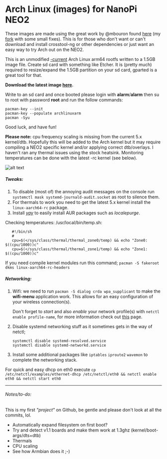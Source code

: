 # Arch Linux (images) for NanoPi NEO2
These images are made using the great work by @mbouron found [here](https://github.com/mbouron/archlinuxarm-nanopi-neo2) (my [fork](https://github.com/RonnyReporter/archlinuxarm-nanopi-neo2) with some small fixes).
This is for those who don't want or can't download and install crosstool-ng or other dependencies or just want an easy way to try Arch out on the NEO2.

This is an unmodified [-current](http://archlinuxarm.org/os/) Arch Linux arm64 rootfs written to a 1.5GB image file.
Create sd card with something like Etcher. It is (pretty much) required to resize/expand the 1.5GB partition on your sd card, gparted is a great tool for that.

**Download the latest image [here](https://github.com/RonnyReporter/nanopi-neo2-arch/releases).**

Write to an sd card and once booted please login with **alarm**/**alarm** then su to root with password **root** and run the follow commands:
```
pacman-key --init
pacman-key --populate archlinuxarm
pacman -Syu
```
Good luck, and have fun!

**Please note:** cpu frequency scaling is missing from the current 5.x kernel/dtb. Hopefully this will be added to the Arch kernel but it may require compiling a NEO2 specific kernel and/or applying correct dtb/overlays. I haven't ran any thermal issues using the stock heatsink. Monitoring temperatures can be done with the latest -rc kernel (see below).

![alt text](https://github.com/RonnyReporter/nanopi-neo2-arch/blob/master/screenie.png?raw=true)

##### Tweaks:
1. To disable (most of) the annoying audit messages on the console run `systemctl mask systemd-journald-audit.socket` as root to silence them.
2. For thermals to work you need to get the latest 5.x kernel install the `linux-aarch64-rc` package.
3. Install *[yay](https://github.com/Jguer/yay)* to easily install AUR packages such as *localepurge*.

Checking temperatures:
/usr/local/bin/temp.sh:
```
   #!/bin/sh
   #
   cpu=$(</sys/class/thermal/thermal_zone0/temp) && echo "Zone0: $((cpu/1000))c"
   cpu=$(</sys/class/thermal/thermal_zone1/temp) && echo "Zone1: $((cpu/1000))c"
```

If you need compile kernel modules run this command; ``pacman -S fakeroot dkms linux-aarch64-rc-headers``

##### Networking:
1. Wifi: we need to run `pacman -S dialog crda wpa_supplicant` to make the **wifi-menu** application work. This allows for an easy configuration of your wireless connection(s).

   Don't forget to *start* and also *enable* your network profile(s) with `netctl enable profile-name`, for more information check out [this](https://wiki.archlinux.org/index.php/Netctl#Configuration) page.
2. Disable systemd networking stuff as it sometimes gets in the way of netctl;

    ```
    systemctl disable systemd-resolved.service
    systemctl disable systemd-networkd.service
    ```
3. Install some additional packages like `iptables` `iproute2` `wavemon` to complete the networking stack.

For quick and easy dhcp on eth0 execute ``cp /etc/netctl/examples/ethernet-dhcp /etc/netctl/eth0 && netctl enable eth0 && netctl start eth0``

___
###### Notes/to-do:

This is my first *"project"* on Github, be gentle and please don't look at all the commits, lol.

- Automatically expand filesystem on first boot?
- Try and detect v1.1 boards and make them work at 1.3ghz (kernel/boot-args/dts+dtb)
- Thermals
- CPU scaling
- See how Armbian does it ;-)
